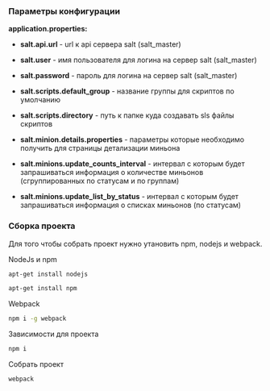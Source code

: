 ### **Параметры конфигурации**

**application.properties:**

- **salt.api.url** - url к api сервера salt (salt_master)
- **salt.user** - имя пользователя для логина на сервер salt (salt_master)
- **salt.password** - пароль для логина на сервер salt (salt_master)

- **salt.scripts.default_group** - название группы для скриптов по умолчанию
- **salt.scripts.directory** - путь к папке куда создавать sls файлы скриптов

- **salt.minion.details.properties** - параметры которые необходимо получить для страницы детализации миньона

- **salt.minions.update_counts_interval** - интервал с которым будет запрашиваться информация о количестве миньонов 
  (сгруппированных по статусам и по группам)
- **salt.minions.update_list_by_status** - интервал с которым будет запрашиваться информация о списках миньонов (по статусам)

### **Сборка проекта**

Для того чтобы собрать проект нужно утановить npm, nodejs и webpack.

NodeJs и npm

```sh
apt-get install nodejs
```

```sh
apt-get install npm
```

Webpack

```sh
npm i -g webpack
```
Зависимости для проекта

```sh
npm i
```

Собрать проект

```sh
webpack
```